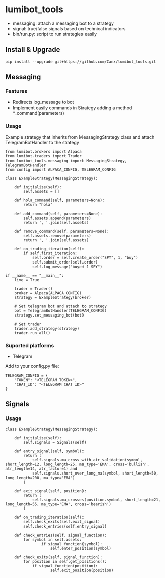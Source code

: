 # lumibot_tools

- messaging: attach a messaging bot to a strategy
- signal: true/false signals based on technical indicators
- bin/run.py: script to run strategies easily

## Install & Upgrade

```
pip install --upgrade git+https://github.com/Canx/lumibot_tools.git
```

## Messaging

### Features

- Redirects log_message to bot
- Implement easily commands in Strategy adding a method *_command(parameters)

### Usage

Example strategy that inherits from MessagingStrategy class and attach TelegramBotHandler to the strategy
```
from lumibot.brokers import Alpaca
from lumibot.traders import Trader
from lumibot_tools.messaging import MessagingStrategy, TelegramBotHandler
from config import ALPACA_CONFIG, TELEGRAM_CONFIG

class ExampleStrategy(MessagingStrategy):

    def initialize(self):
        self.assets = []

    def hola_command(self, parameters=None):
        return "hola"

    def add_command(self, parameters=None):
        self.assets.append(parameters)
        return ', '.join(self.assets)

    def remove_command(self, parameters=None):
        self.assets.remove(parameters)
        return ', '.join(self.assets)

    def on_trading_iteration(self):
        if self.first_iteration:
            self.order = self.create_order("SPY", 1, "buy")
            self.submit_order(self.order)
            self.log_message("buyed 1 SPY")

if __name__ == "__main__":
    live = True

    trader = Trader()
    broker = Alpaca(ALPACA_CONFIG)
    strategy = ExampleStrategy(broker)

    # Set telegram bot and attach to strategy
    bot = TelegramBotHandler(TELEGRAM_CONFIG)
    strategy.set_messaging_bot(bot)

    # Set trader
    trader.add_strategy(strategy)
    trader.run_all()
```

### Suported platforms

- Telegram

Add to your config.py file:

```
TELEGRAM_CONFIG = {
    "TOKEN": "<TELEGRAM TOKEN>",
    "CHAT_ID": "<TELEGRAM CHAT ID>"
}
```

## Signals

### Usage

```
class ExampleStrategy(MessagingStrategy):

    def initialize(self):
        self.signals = Signals(self)

    def entry_signal(self, symbol):
        return (
            self.signals.ma_cross_with_atr_validation(symbol, short_length=12, long_length=25, ma_type='EMA', cross='bullish', atr_length=14, atr_factor=1) and
            self.signals.short_over_long_ma(symbol, short_length=50, long_length=200, ma_type='EMA')
        )
    
    def exit_signal(self, position):
        return (
            self.signals.ma_crosses(position.symbol, short_length=21, long_length=55, ma_type='EMA', cross='bearish')
        )

    def on_trading_iteration(self):
        self.check_exits(self.exit_signal)
        self.check_entries(self.entry_signal)

    def check_entries(self, signal_function):
        for symbol in self.assets:
                if signal_function(symbol):
                    self.enter_position(symbol)
 
    def check_exits(self, signal_function):
        for position in self.get_positions():
            if signal_function(position):
                    self.exit_position(position)
    
```